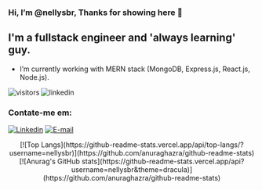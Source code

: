 ### Hi, I’m @nellysbr, Thanks for showing here 👋


## I'm a fullstack engineer and 'always learning' guy.
- I’m currently working with MERN stack (MongoDB, Express.js, React.js, Node.js).

![visitors](https://visitor-badge.glitch.me/badge?page_id=nellysbr)
![linkedin](https://visitor-badge.glitch.me/badge?page_id=nellysbr)


<!---
nellysbr/nellysbr is a ✨ special ✨ repository because its `README.md` (this file) appears on your GitHub profile.
You can click the Preview link to take a look at your changes.
--->

### Contate-me em:
[![Linkedin](https://img.shields.io/badge/Linkedin-2867b2?style=for-the-badge&logo=linkedin&logoColor=white)](https://www.linkedin.com/in/nelsonmello-eng/)
[![E-mail](https://img.shields.io/badge/Email-EA4335?style=for-the-badge&logo=gmail&logoColor=white)](mailto:nelson.melloo@hotmail.com)

<div align="center">
[![Top Langs](https://github-readme-stats.vercel.app/api/top-langs/?username=nellysbr)](https://github.com/anuraghazra/github-readme-stats)
[![Anurag's GitHub stats](https://github-readme-stats.vercel.app/api?username=nellysbr&theme=dracula)](https://github.com/anuraghazra/github-readme-stats)
  </a>
</div>




